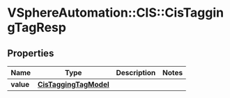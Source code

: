 # VSphereAutomation::CIS::CisTaggingTagResp

## Properties
Name | Type | Description | Notes
------------ | ------------- | ------------- | -------------
**value** | [**CisTaggingTagModel**](CisTaggingTagModel.md) |  | 


